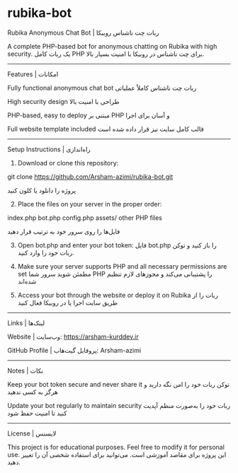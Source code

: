 # rubika-bot
Rubika Anonymous Chat Bot | ربات چت ناشناس روبیکا

A complete PHP-based bot for anonymous chatting on Rubika with high security.
یک ربات کامل PHP برای چت ناشناس در روبیکا با امنیت بسیار بالا.


---

Features | امکانات

Fully functional anonymous chat bot
ربات چت ناشناس کاملاً عملیاتی

High security design
طراحی با امنیت بالا

PHP-based, easy to deploy
مبتنی بر PHP و آسان برای اجرا

Full website template included
قالب کامل سایت نیز قرار داده شده است



---

Setup Instructions | راه‌اندازی

1. Download or clone this repository:

git clone https://github.com/Arsham-azimi/rubika-bot.git

پروژه را دانلود یا کلون کنید


2. Place the files on your server in the proper order:

index.php
bot.php
config.php
assets/
other PHP files

فایل‌ها را روی سرور خود به ترتیب قرار دهید


3. Open bot.php and enter your bot token:
فایل bot.php را باز کنید و توکن ربات خود را وارد کنید.


4. Make sure your server supports PHP and all necessary permissions are set
مطمئن شوید سرور شما PHP را پشتیبانی می‌کند و مجوزهای لازم تنظیم شده‌اند


5. Access your bot through the website or deploy it on Rubika
ربات را از طریق سایت اجرا یا در روبیکا فعال کنید




---

Links | لینک‌ها

Website | وب‌سایت: https://arsham-kurddev.ir

GitHub Profile | پروفایل گیت‌هاب: Arsham-azimi



---

Notes | نکات

Keep your bot token secure and never share it
توکن ربات خود را امن نگه دارید و هرگز به کسی ندهید

Update your bot regularly to maintain security
ربات خود را به‌صورت منظم آپدیت کنید تا امنیت حفظ شود



---

License | لایسنس

This project is for educational purposes. Feel free to modify it for personal use.
این پروژه برای مقاصد آموزشی است. می‌توانید برای استفاده شخصی آن را تغییر دهید.




